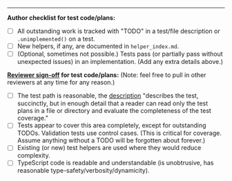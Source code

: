 
<hr>

**Author checklist for test code/plans:**

- [ ] All outstanding work is tracked with "TODO" in a test/file description or `.unimplemented()` on a test.
- [ ] New helpers, if any, are documented in `helper_index.md`.
- [ ] (Optional, sometimes not possible.) Tests pass (or partially pass without unexpected issues) in an implementation. (Add any extra details above.)
    
**[Reviewer sign-off](https://github.com/gpuweb/cts/blob/main/docs/reviews.md) for test code/plans:** (Note: feel free to pull in other reviewers at any time for any reason.)

- [ ] The test path is reasonable, the [description](https://github.com/gpuweb/cts/blob/main/docs/intro/plans.md) "describes the test, succinctly, but in enough detail that a reader can read only the test plans in a file or directory and evaluate the completeness of the test coverage."
- [ ] Tests appear to cover this area completely, except for outstanding TODOs. Validation tests use control cases.
    (This is critical for coverage. Assume anything without a TODO will be forgotten about forever.)
- [ ] Existing (or new) test helpers are used where they would reduce complexity.
- [ ] TypeScript code is readable and understandable (is unobtrusive, has reasonable type-safety/verbosity/dynamicity).
